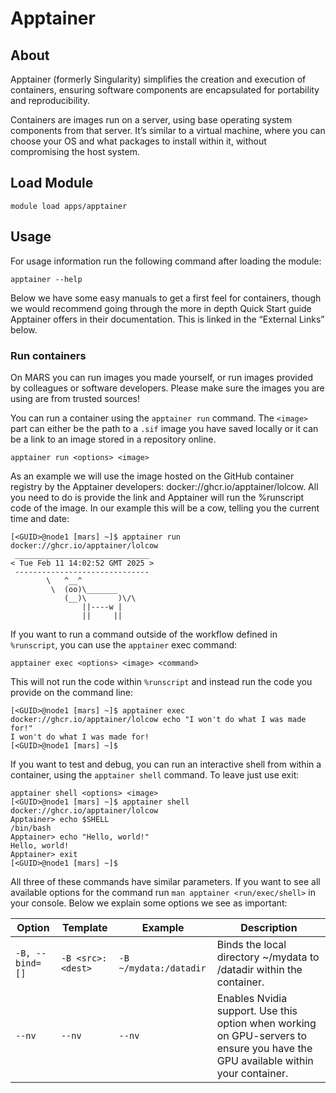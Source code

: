 # Apptainer

## About
Apptainer (formerly Singularity) simplifies the creation and execution of containers, ensuring software components are encapsulated for portability and reproducibility.

Containers are images run on a server, using base operating system components from that server. It’s similar to a virtual machine, where you can choose your OS and what packages to install within it, without compromising the host system.

## Load Module
```
module load apps/apptainer
```

## Usage
For usage information run the following command after loading the module:
```
apptainer --help
```

Below we have some easy manuals to get a first feel for containers, though we would recommend going through the more in depth Quick Start guide Apptainer offers in their documentation. This is linked in the “External Links” below.

### Run containers
On MARS you can run images you made yourself, or run images provided by colleagues or software developers. Please make sure the images you are using are from trusted sources!

You can run a container using the `apptainer run` command. The `<image>` part can either be the path to a `.sif` image you have saved locally or it can be a link to an image stored in a repository online.

```
apptainer run <options> <image>
```

As an example we will use the image hosted on the GitHub container registry by the Apptainer developers: docker://ghcr.io/apptainer/lolcow. All you need to do is provide the link and Apptainer will run the %runscript code of the image. In our example this will be a cow, telling you the current time and date:

```
[<GUID>@node1 [mars] ~]$ apptainer run docker://ghcr.io/apptainer/lolcow
 ______________________________
< Tue Feb 11 14:02:52 GMT 2025 >
 ------------------------------
        \   ^__^
         \  (oo)\_______
            (__)\       )\/\
                ||----w |
                ||     ||
```

If you want to run a command outside of the workflow defined in `%runscript`, you can use the `apptainer` exec command:

```
apptainer exec <options> <image> <command>
```

This will not run the code within `%runscript` and instead run the code you provide on the command line:

```
[<GUID>@node1 [mars] ~]$ apptainer exec docker://ghcr.io/apptainer/lolcow echo "I won't do what I was made for!"
I won't do what I was made for!
[<GUID>@node1 [mars] ~]$
```

If you want to test and debug, you can run an interactive shell from within a container, using the `apptainer shell` command. To leave just use exit:

```
apptainer shell <options> <image>
[<GUID>@node1 [mars] ~]$ apptainer shell docker://ghcr.io/apptainer/lolcow
Apptainer> echo $SHELL
/bin/bash
Apptainer> echo "Hello, world!"
Hello, world!
Apptainer> exit
[<GUID>@node1 [mars] ~]$
```

All three of these commands have similar parameters. If you want to see all available options for the command run `man apptainer <run/exec/shell>` in your console. Below we explain some options we see as important:

|Option|Template|Example|Description|
|------|--------|-------|-----------|
|`-B, --bind=[]`|`-B <src>:<dest>`|`-B ~/mydata:/datadir`|Binds the local directory ~/mydata to /datadir within the container.|
|`--nv`|`--nv`|`--nv`|Enables Nvidia support. Use this option when working on GPU-servers to ensure you have the GPU available within your container.|
